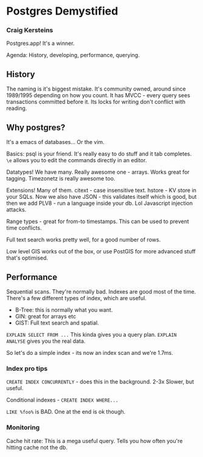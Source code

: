 # Postgres Demystified

### Craig Kersteins

Postgres.app! It's a winner.

Agenda: History, developing, performance, querying.

## History

The naming is it's biggest mistake. It's community owned, around since 1989/1995 depending on how you count. It has MVCC - every query sees transactions committed before it. Its locks for writing don't conflict with reading.

## Why postgres?

It's a emacs of databases... Or the vim.

Basics: psql is your friend. It's really easy to do stuff and it tab completes. `\e` allows you to edit the commands directly in an editor.

Datatypes! We have many. Really awesome one - arrays. Works great for tagging. Timezonetz is really awesome too.

Extensions! Many of them. citext - case insensitive text. hstore - KV store in your SQLs. Now we also have JSON - this validates itself which is good, but then we add PLV8 - run a language inside your db. Lol Javascript injection attacks.

Range types - great for from-to timestamps. This can be used to prevent time conflicts.

Full text search works pretty well, for a good number of rows.

Low level GIS works out of the box, or use PostGIS for more advanced stuff that's optimised.

## Performance

Sequential scans. They're normally bad. Indexes are good most of the time. There's a few different types of index, which are useful.

- B-Tree: this is normally what you want.
- GIN: great for arrays etc
- GIST: Full text search and spatial.

`EXPLAIN SELECT FROM ...` This kinda gives you a query plan. `EXPLAIN ANALYSE` gives you the real data.

So let's do a simple index - its now an index scan and we're 1.7ms.

### Index pro tips

`CREATE INDEX CONCURRENTLY` - does this in the background. 2-3x Slower, but useful.

Conditional indexes - `CREATE INDEX WHERE...`

`LIKE %foo%` is BAD. One at the end is ok though.

### Monitoring

Cache hit rate: This is a mega useful query. Tells you how often you're hitting cache not the db.

